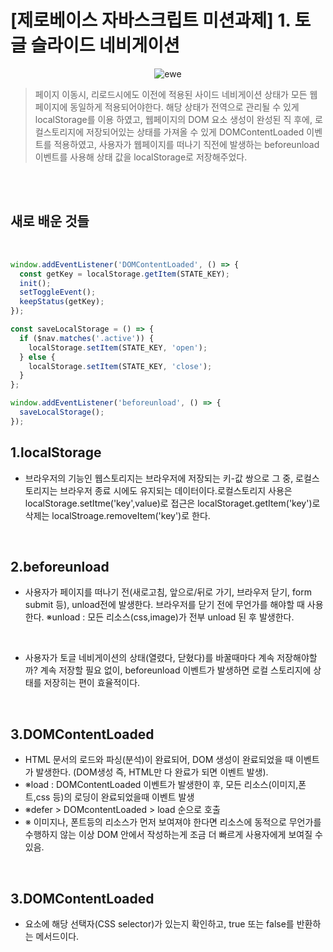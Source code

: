 # [제로베이스 자바스크립트 미션과제] 1. 토글 슬라이드 네비게이션 

<p align="center">
    <img src="https://user-images.githubusercontent.com/127499117/236144243-96ddf09b-e6d1-4d3e-b5f9-fc9cf21ba884.gif" alt="ewe">
</p>


> 페이지 이동시, 리로드시에도 이전에 적용된 사이드 네비게이션 상태가 모든 웹페이지에 동일하게 적용되어야한다. 해당 상태가 전역으로 관리될 수 있게 localStorage를 이용 하였고, 웹페이지의 DOM 요소 생성이 완성된 직 후에, 로컬스토리지에 저장되어있는 상태를 가져올 수 있게 DOMContentLoaded 이벤트를 적용하였고, 사용자가 웹페이지를 떠나기 직전에 발생하는 beforeunload 이벤트를 사용해 상태 값을 localStorage로 저장해주었다. 

<br/>
<br/>

## 새로 배운 것들

 <br/>

```js
window.addEventListener('DOMContentLoaded', () => {
  const getKey = localStorage.getItem(STATE_KEY);
  init();
  setToggleEvent();
  keepStatus(getKey);
});

const saveLocalStorage = () => {
  if ($nav.matches('.active')) {
    localStorage.setItem(STATE_KEY, 'open');
  } else {
    localStorage.setItem(STATE_KEY, 'close');
  }
};

window.addEventListener('beforeunload', () => {
  saveLocalStorage();
});


```

## 1.localStorage
- 브라우저의 기능인 웹스토리지는 브라우저에 저장되는 키-값 쌍으로 그 중, 로컬스토리지는 브라우저 종료 시에도 유지되는 데이터이다.로컬스토리지 사용은 localStorage.setItme('key',value)로 접근은 localStoraget.getItem('key')로 삭제는 localStroage.removeItem('key')로 한다. 

 <br/>
 
 ## 2.beforeunload
 - 사용자가 페이지를 떠나기 전​(새로고침, 앞으로/뒤로 가기, 브라우저 닫기, form submit 등),  unload전에 발생한다.  브라우저를 닫기 전에 무언가를 해야할 때 사용한다.
※unload : 모든 리소스(css,image)가 전부 unload 된 후 발생한다.

<br/> 

- 사용자가 토글 네비게이션의 상태(열렸다, 닫혔다)를 바꿀때마다 계속 저장해야할까? 
계속 저장할 필요 없이, beforeunload 이벤트가 발생하면 로컬 스토리지에 상태를 저장히는 편이 효율적이다.

 <br/>
 
 ## 3.DOMContentLoaded
- HTML 문서의 로드와 파싱(분석)이 완료되어, DOM 생성이 완료되었을 때 이벤트가 발생한다. (DOM생성 즉, HTML만 다 완료가 되면 이벤트 발생).
- ※load : DOMContentLoaded 이벤트가 발생한이 후, 모든 리소스(이미지,폰트,css 등)의 로딩이 완료되었을때 이벤트 발생 
- ※defer > DOMcontentLoaded > load 순으로 호출 
- ※ 이미지나, 폰트등의 리소스가 먼저 보여져야 한다면 리소스에 동적으로 무언가를 수행하지 않는 이상 DOM 안에서 작성하는게 조금 더 빠르게 사용자에게 보여질 수 있음.

<br/>

 ## 3.DOMContentLoaded
 - 요소에 해당 선택자(CSS selector)가 있는지 확인하고, true 또는 false를 반환하는 메서드이다. 
